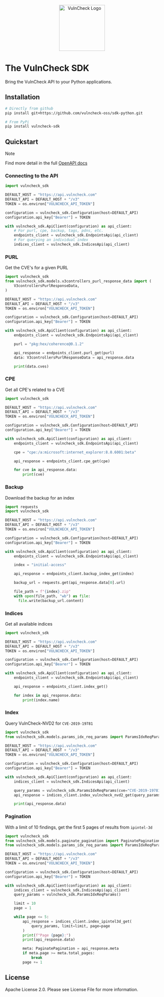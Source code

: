 <p align="center">
    <img src="/logo-sdk.png" align="center" alt="VulnCheck Logo" width="150" />
</p>

# The VulnCheck SDK

Bring the VulnCheck API to your Python applications.

## Installation

```sh
# Directly from github
pip install git+https://github.com/vulncheck-oss/sdk-python.git

# From PyPi
pip install vulncheck-sdk
```

## Quickstart

> [!NOTE]
> Find more detail in the full [OpenAPI docs](./vulncheck_sdk_README.md)

### Connecting to the API

```python
import vulncheck_sdk

DEFAULT_HOST = "https://api.vulncheck.com"
DEFAULT_API = DEFAULT_HOST + "/v3"
TOKEN = os.environ["VULNCHECK_API_TOKEN"]

configuration = vulncheck_sdk.Configuration(host=DEFAULT_API)
configuration.api_key["Bearer"] = TOKEN

with vulncheck_sdk.ApiClient(configuration) as api_client:
    # For purl, cpe, backup, tags, pdns, etc.
    endpoints_client = vulncheck_sdk.EndpointsApi(api_client)
    # For querying an individual index
    indices_client = vulncheck_sdk.IndicesApi(api_client)
```

### PURL

Get the CVE's for a given PURL

```python
import vulncheck_sdk
from vulncheck_sdk.models.v3controllers_purl_response_data import (
    V3controllersPurlResponseData,
)

DEFAULT_HOST = "https://api.vulncheck.com"
DEFAULT_API = DEFAULT_HOST + "/v3"
TOKEN = os.environ["VULNCHECK_API_TOKEN"]

configuration = vulncheck_sdk.Configuration(host=DEFAULT_API)
configuration.api_key["Bearer"] = TOKEN

with vulncheck_sdk.ApiClient(configuration) as api_client:
    endpoints_client = vulncheck_sdk.EndpointsApi(api_client)

    purl = "pkg:hex/coherence@0.1.2"

    api_response = endpoints_client.purl_get(purl)
    data: V3controllersPurlResponseData = api_response.data

    print(data.cves)
```

### CPE

Get all CPE's related to a CVE

```python
import vulncheck_sdk

DEFAULT_HOST = "https://api.vulncheck.com"
DEFAULT_API = DEFAULT_HOST + "/v3"
TOKEN = os.environ["VULNCHECK_API_TOKEN"]

configuration = vulncheck_sdk.Configuration(host=DEFAULT_API)
configuration.api_key["Bearer"] = TOKEN

with vulncheck_sdk.ApiClient(configuration) as api_client:
    endpoints_client = vulncheck_sdk.EndpointsApi(api_client)

    cpe = "cpe:/a:microsoft:internet_explorer:8.0.6001:beta"

    api_response = endpoints_client.cpe_get(cpe)

    for cve in api_response.data:
        print(cve)
```

### Backup

Download the backup for an index

```python
import requests
import vulncheck_sdk

DEFAULT_HOST = "https://api.vulncheck.com"
DEFAULT_API = DEFAULT_HOST + "/v3"
TOKEN = os.environ["VULNCHECK_API_TOKEN"]

configuration = vulncheck_sdk.Configuration(host=DEFAULT_API)
configuration.api_key["Bearer"] = TOKEN

with vulncheck_sdk.ApiClient(configuration) as api_client:
    endpoints_client = vulncheck_sdk.EndpointsApi(api_client)

    index = "initial-access"

    api_response = endpoints_client.backup_index_get(index)

    backup_url = requests.get(api_response.data[0].url)

    file_path = f"{index}.zip"
    with open(file_path, "wb") as file:
      file.write(backup_url.content)
```

### Indices

Get all available indices

```python
import vulncheck_sdk

DEFAULT_HOST = "https://api.vulncheck.com"
DEFAULT_API = DEFAULT_HOST + "/v3"
TOKEN = os.environ["VULNCHECK_API_TOKEN"]

configuration = vulncheck_sdk.Configuration(host=DEFAULT_API)
configuration.api_key["Bearer"] = TOKEN

with vulncheck_sdk.ApiClient(configuration) as api_client:
    endpoints_client = vulncheck_sdk.EndpointsApi(api_client)

    api_response = endpoints_client.index_get()

    for index in api_response.data:
        print(index.name)
```

### Index

Query VulnCheck-NVD2 for `CVE-2019-19781`

```python
import vulncheck_sdk
from vulncheck_sdk.models.params_idx_req_params import ParamsIdxReqParams

DEFAULT_HOST = "https://api.vulncheck.com"
DEFAULT_API = DEFAULT_HOST + "/v3"
TOKEN = os.environ["VULNCHECK_API_TOKEN"]

configuration = vulncheck_sdk.Configuration(host=DEFAULT_API)
configuration.api_key["Bearer"] = TOKEN

with vulncheck_sdk.ApiClient(configuration) as api_client:
    indices_client = vulncheck_sdk.IndicesApi(api_client)

    query_params = vulncheck_sdk.ParamsIdxReqParams(cve="CVE-2019-19781")
    api_response = indices_client.index_vulncheck_nvd2_get(query_params)

    print(api_response.data)
```

### Pagination

With a limit of 10 findings, get the first 5 pages of results from `ipintel-3d`

```python
import vulncheck_sdk
from vulncheck_sdk.models.paginate_pagination import PaginatePagination
from vulncheck_sdk.models.params_idx_req_params import ParamsIdxReqParams

DEFAULT_HOST = "https://api.vulncheck.com"
DEFAULT_API = DEFAULT_HOST + "/v3"
TOKEN = os.environ["VULNCHECK_API_TOKEN"]

configuration = vulncheck_sdk.Configuration(host=DEFAULT_API)
configuration.api_key["Bearer"] = TOKEN

with vulncheck_sdk.ApiClient(configuration) as api_client:
    indices_client = vulncheck_sdk.IndicesApi(api_client)
    query_params = vulncheck_sdk.ParamsIdxReqParams()

    limit = 10
    page = 1

    while page <= 5:
        api_response = indices_client.index_ipintel3d_get(
            query_params, limit=limit, page=page
        )
        print(f"Page {page}:")
        print(api_response.data)

        meta: PaginatePagination = api_response.meta
        if meta.page >= meta.total_pages:
            break
        page += 1
```

## License

Apache License 2.0. Please see License File for more information.

